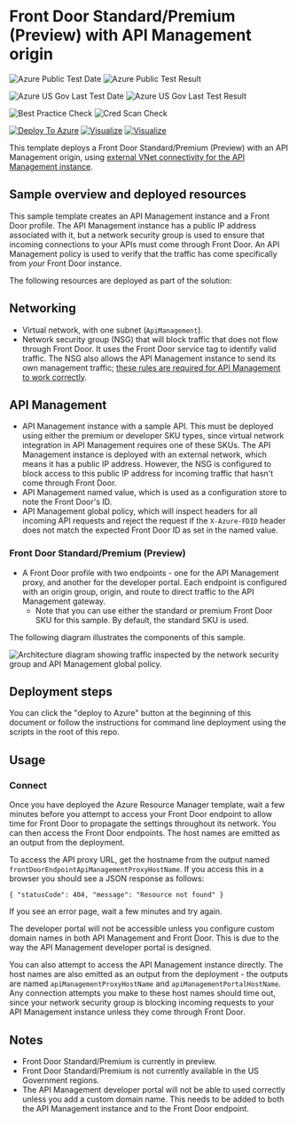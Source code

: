 # Front Door Standard/Premium (Preview) with API Management origin

![Azure Public Test Date](https://azurequickstartsservice.blob.core.windows.net/badges/201-front-door-standard-premium-api-management-external/PublicLastTestDate.svg)
![Azure Public Test Result](https://azurequickstartsservice.blob.core.windows.net/badges/201-front-door-standard-premium-api-management-external/PublicDeployment.svg)

![Azure US Gov Last Test Date](https://azurequickstartsservice.blob.core.windows.net/badges/201-front-door-standard-premium-api-management-external/FairfaxLastTestDate.svg)
![Azure US Gov Last Test Result](https://azurequickstartsservice.blob.core.windows.net/badges/201-front-door-standard-premium-api-management-external/FairfaxDeployment.svg)

![Best Practice Check](https://azurequickstartsservice.blob.core.windows.net/badges/201-front-door-standard-premium-api-management-external/BestPracticeResult.svg)
![Cred Scan Check](https://azurequickstartsservice.blob.core.windows.net/badges/201-front-door-standard-premium-api-management-external/CredScanResult.svg)

[![Deploy To Azure](https://raw.githubusercontent.com/fathym-it/azure-quickstart-templates/master/1-CONTRIBUTION-GUIDE/images/deploytoazure.svg?sanitize=true)](https://portal.azure.com/#create/Microsoft.Template/uri/https%3A%2F%2Fraw.githubusercontent.com%2Ffathym-it%2Fazure-quickstart-templates%2Fmaster%2F201-front-door-standard-premium-api-management-external%2Fazuredeploy.json)  [![Visualize](https://raw.githubusercontent.com/fathym-it/azure-quickstart-templates/master/1-CONTRIBUTION-GUIDE/images/visualizebutton.svg?sanitize=true)](http://armviz.io/#/?load=https%3A%2F%2Fraw.githubusercontent.com%2Ffathym-it%2Fazure-quickstart-templates%2Fmaster%2F201-front-door-standard-premium-api-management-external%2Fazuredeploy.json)
[![Visualize](https://raw.githubusercontent.com/fathym-it/azure-quickstart-templates/master/1-CONTRIBUTION-GUIDE/images/visualizebutton.svg?sanitize=true)](http://armviz.io/#/?load=https%3A%2F%2Fraw.githubusercontent.com%2Ffathym-it%2Fazure-quickstart-templates%2Fmaster%2F201-front-door-standard-premium-api-management-external%2Fazuredeploy.json)

This template deploys a Front Door Standard/Premium (Preview) with an API Management origin, using [external VNet connectivity for the API Management instance](https://docs.microsoft.com/azure/api-management/api-management-using-with-vnet).

## Sample overview and deployed resources

This sample template creates an API Management instance and a Front Door profile. The API Management instance has a public IP address associated with it, but a network security group is used to ensure that incoming connections to your APIs must come through Front Door. An API Management policy is used to verify that the traffic has come specifically from _your_ Front Door instance.

The following resources are deployed as part of the solution:

## Networking
- Virtual network, with one subnet (`ApiManagement`).
- Network security group (NSG) that will block traffic that does not flow through Front Door. It uses the Front Door service tag to identify valid traffic. The NSG also allows the API Management instance to send its own management traffic; [these rules are required for API Management to work correctly](https://docs.microsoft.com/azure/api-management/api-management-using-with-vnet#-common-network-configuration-issues).

## API Management
- API Management instance with a sample API. This must be deployed using either the premium or developer SKU types, since virtual network integration in API Management requires one of these SKUs. The API Management instance is deployed with an external network, which means it has a public IP address. However, the NSG is configured to block access to this public IP address for incoming traffic that hasn't come through Front Door.
- API Management named value, which is used as a configuration store to note the Front Door's ID.
- API Management global policy, which will inspect headers for all incoming API requests and reject the request if the `X-Azure-FDID` header does not match the expected Front Door ID as set in the named value.

### Front Door Standard/Premium (Preview)
- A Front Door profile with two endpoints - one for the API Management proxy, and another for the developer portal. Each endpoint is configured with an origin group, origin, and route to direct traffic to the API Management gateway.
  - Note that you can use either the standard or premium Front Door SKU for this sample. By default, the standard SKU is used.

The following diagram illustrates the components of this sample.

![Architecture diagram showing traffic inspected by the network security group and API Management global policy.](images/diagram.png)

## Deployment steps

You can click the "deploy to Azure" button at the beginning of this document or follow the instructions for command line deployment using the scripts in the root of this repo.

## Usage

### Connect

Once you have deployed the Azure Resource Manager template, wait a few minutes before you attempt to access your Front Door endpoint to allow time for Front Door to propagate the settings throughout its network. You can then access the Front Door endpoints. The host names are emitted as an output from the deployment.

To access the API proxy URL, get the hostname from the output named `frontDoorEndpointApiManagementProxyHostName`. If you access this in a browser you should see a JSON response as follows:

```
{ "statusCode": 404, "message": "Resource not found" }
```

If you see an error page, wait a few minutes and try again.

The developer portal will not be accessible unless you configure custom domain names in both API Management and Front Door. This is due to the way the API Management developer portal is designed.

You can also attempt to access the API Management instance directly. The host names are also emitted as an output from the deployment - the outputs are named `apiManagementProxyHostName` and `apiManagementPortalHostName`. Any connection attempts you make to these host names should time out, since your network security group is blocking incoming requests to your API Management instance unless they come through Front Door.

## Notes

- Front Door Standard/Premium is currently in preview.
- Front Door Standard/Premium is not currently available in the US Government regions.
- The API Management developer portal will not be able to used correctly unless you add a custom domain name. This needs to be added to both the API Management instance and to the Front Door endpoint.
